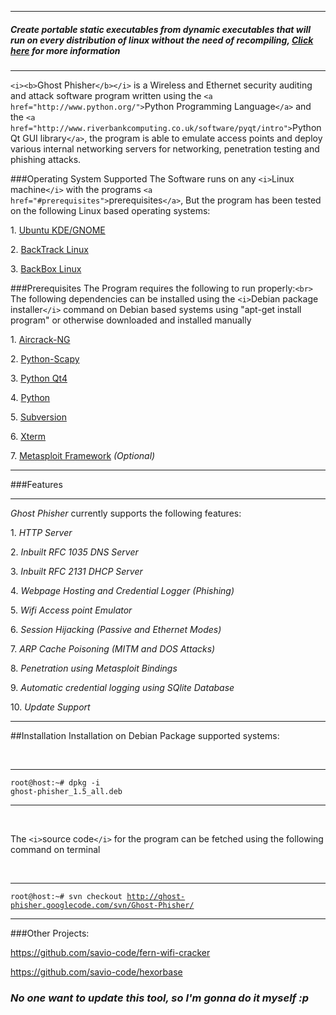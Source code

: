 <hr>
  <h5>Create portable static executables from dynamic executables that will run on every distribution of linux without the need of recompiling, <a target="_blank" href="http://www.elfex-linker.com">Click here</a> for more information</h5>
  <hr>

`<i><b>`Ghost Phisher`</b></i>` is a Wireless and Ethernet security auditing and attack software program written using the `<a href="http://www.python.org/">`Python Programming Language`</a>` and the `<a href="http://www.riverbankcomputing.co.uk/software/pyqt/intro">`Python Qt GUI library`</a>`, the program is able to emulate access points and deploy various internal networking servers for networking, penetration testing and phishing attacks.

###Operating System Supported
The Software runs on any `<i>`Linux machine`</i>` with the programs `<a href="#prerequisites">`prerequisites`</a>`, But the program has been tested on the following Linux based operating systems:

<p>1. <a href="http://www.ubuntu.com/">Ubuntu KDE/GNOME</a></p>
<p>2. <a href="http://www.backtrack-linux.org/">BackTrack Linux</a></p>
<p>3. <a href="http://www.backbox.org/">BackBox Linux</a></p>

###Prerequisites
The Program requires the following to run properly:`<br>`
The following dependencies can be installed using the `<i>`Debian package installer`</i>` command on Debian based systems using "apt-get install program" or otherwise downloaded
and installed manually

<p>1. <a href="http://www.aircrack-ng.org/">Aircrack-NG</a></li>
<p>2. <a href="http://www.secdev.org/projects/scapy/">Python-Scapy</a></li>
<p>3. <a href="http://www.riverbankcomputing.co.uk/software/pyqt/intro">Python Qt4</a></li>
<p>4. <a href="http://www.python.org/">Python</a></li>
<p>5. <a href="http://subversion.tigris.org/">Subversion</a></li>
<p>6. <a href="http://invisible-island.net/xterm/">Xterm</a></li>
<p>7. <a href="http://www.metasploit.com/">Metasploit Framework</a> <i>(Optional)</i></li>
<hr>

###Features

<hr>
<i>Ghost Phisher</i> currently supports the following features:

<p>1. <i>HTTP Server</i></li>
<p>2. <i>Inbuilt RFC 1035 DNS Server</i></li>
<p>3. <i>Inbuilt RFC 2131 DHCP Server</i></li>
<p>4. <i>Webpage Hosting and Credential Logger (Phishing)</i></li>
<p>5. <i>Wifi Access point Emulator</i></li>
<p>6. <i>Session Hijacking (Passive and Ethernet Modes)</i></li>
<p>7. <i>ARP Cache Poisoning (MITM and DOS Attacks)</i></li>
<p>8. <i>Penetration using Metasploit Bindings</i></li>
<p>9. <i>Automatic credential logging using SQlite Database</i></li>
<p>10. <i>Update Support</i></li>

<hr>

##Installation
Installation on Debian Package supported systems:

<br><hr>
<code>root@host:~# dpkg -i ghost-phisher_1.5_all.deb</code>
<hr><br>

The `<i>`source code`</i>` for the program can be fetched using the following command on terminal

<br><hr>
<code>root@host:~# svn checkout http://ghost-phisher.googlecode.com/svn/Ghost-Phisher/</code>
<hr>

###Other Projects:

https://github.com/savio-code/fern-wifi-cracker

https://github.com/savio-code/hexorbase

<h3><i>No one want to update this tool, so I'm gonna do it myself :p</i></h3>
